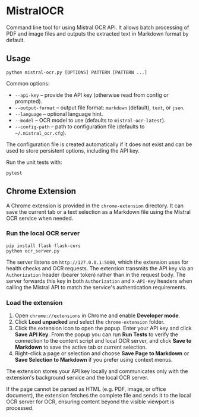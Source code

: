 # MistralOCR

Command line tool for using Mistral OCR API. It allows batch processing of PDF
and image files and outputs the extracted text in Markdown format by default.

## Usage

```
python mistral-ocr.py [OPTIONS] PATTERN [PATTERN ...]
```

Common options:

- `--api-key` – provide the API key (otherwise read from config or prompted).
- `--output-format` – output file format: `markdown` (default), `text`, or `json`.
- `--language` – optional language hint.
- `--model` – OCR model to use (defaults to `mistral-ocr-latest`).
- `--config-path` – path to configuration file (defaults to `~/.mistral_ocr.cfg`).

The configuration file is created automatically if it does not exist and can be
used to store persistent options, including the API key.

Run the unit tests with:

```
pytest
```

## Chrome Extension

A Chrome extension is provided in the `chrome-extension` directory. It can
save the current tab or a text selection as a Markdown file using the Mistral
OCR service when needed.

### Run the local OCR server

```
pip install flask flask-cors
python ocr_server.py
```

The server listens on `http://127.0.0.1:5000`, which the extension uses for
health checks and OCR requests. The extension transmits the API key via an
`Authorization` header (bearer token) rather than in the request body. The
server forwards this key in both `Authorization` and `X-API-Key` headers when
calling the Mistral API to match the service's authentication requirements.

### Load the extension

1. Open `chrome://extensions` in Chrome and enable **Developer mode**.
2. Click **Load unpacked** and select the `chrome-extension` folder.
3. Click the extension icon to open the popup. Enter your API key and click
   **Save API Key**. From the popup you can run **Run Tests** to verify the
   connection to the content script and local OCR server, and click
   **Save to Markdown** to save the active tab or current selection.
4. Right–click a page or selection and choose **Save Page to Markdown** or
   **Save Selection to Markdown** if you prefer using context menus.

The extension stores your API key locally and communicates only with the
extension's background service and the local OCR server.

If the page cannot be parsed as HTML (e.g. PDF, image, or office document), the
extension fetches the complete file and sends it to the local OCR server for
OCR, ensuring content beyond the visible viewport is processed.
